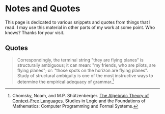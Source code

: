 <!DOCTYPE html>
<html lang="en">
<head>
<title>notes and quotes</title>

<meta charset="UTF-8">
<meta name="description" content="Notes and Quotes">
<meta name="author" content="Jack Walton">
<meta name="viewport" content="width=device-width, initial-scale=1.0">

<link rel="stylesheet" type="text/css" href="styles.css">
<link rel="stylesheet" type="text/css" href="mobile.css" media="screen and (max-width: 768px)">

</head>

<body>

# Notes and Quotes

This page is dedicated to various snippets and quotes from things that I read. I may use this material in other parts of my work at some point. Who knows? Thanks for your visit.

## Quotes

> Correspondingly, the terminal string "they are flying planes" is structurally ambiguous; it can mean: "my friends, who are pilots, are flying planes"; or: "those spots on the horizon are flying planes". Study of structural ambiguity is one of the most instructive ways to determine the empirical adequacy of grammar.[^1]

[^1]: Chomsky, Noam, and M.P. Shützenberger. <a href="http://www-igm.univ-mlv.fr/~berstel/Mps/Travaux/A/1963-7ChomskyAlgebraic.pdf">The Algebraic Theory of Context-Free Languages</a>. Studies in Logic and the Foundations of Mathematics: Computer Programming and Formal Systems.

</body>
</html>